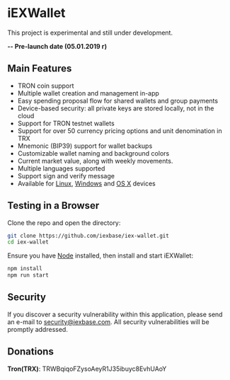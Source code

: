 # iEXWallet
This project is experimental and still under development.

**-- Pre-launch date (05.01.2019 г)**

## Main Features

- TRON coin support
- Multiple wallet creation and management in-app
- Easy spending proposal flow for shared wallets and group payments
- Device-based security: all private keys are stored locally, not in the cloud
- Support for TRON testnet wallets
- Support for over 50 currency pricing options and unit denomination in TRX
- Mnemonic (BIP39) support for wallet backups
- Customizable wallet naming and background colors
- Current market value, along with weekly movements.
- Multiple languages supported
- Support sign and verify message
- Available for [Linux](https://github.com/iexbase/iex-wallet/releases), [Windows](https://github.com/iexbase/iex-wallet/releases) and [OS X](https://github.com/iexbase/iex-wallet/releases) devices

## Testing in a Browser

Clone the repo and open the directory:

```sh
git clone https://github.com/iexbase/iex-wallet.git
cd iex-wallet
```

Ensure you have [Node](https://nodejs.org/) installed, then install and start iEXWallet:


```sh
npm install
npm run start
```

## Security

If you discover a security vulnerability within this application, please send an e-mail to security@iexbase.com. All security vulnerabilities will be promptly addressed.

## Donations
**Tron(TRX)**: TRWBqiqoFZysoAeyR1J35ibuyc8EvhUAoY
